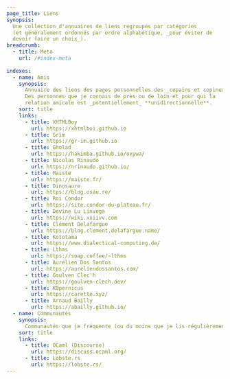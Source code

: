 ```yaml
---
page_title: Liens
synopsis:
  Une collection d'annuaires de liens regroupés par catégories 
  (et généralement ordonnés par ordre alphabétique, _pour éviter de 
  devoir faire un choix_).
breadcrumb:
  - title: Meta
    url: /#index-meta
    
indexes:
  - name: Amis
    synopsis:
      Annuaire des liens des pages personnelles des _copains et copines_.
      Des personnes que je connais de près ou de loin et pour qui la 
      relation amicale est _potentiellement_ **unidirectionnelle**.
    sort: title
    links:
      - title: XHTMLBoy
        url: https://xhtmlboi.github.io
      - title: Grim
        url: https://gr-im.github.io
      - title: Gholad
        url: https://hakimba.github.io/oxywa/
      - title: Nicolas Rinaudo
        url: https://nrinaudo.github.io/
      - title: Maiste
        url: https://maiste.fr/
      - title: Dinosaure
        url: https://blog.osau.re/
      - title: Roi Condor 
        url: https://site.condor-du-plateau.fr/
      - title: Devine Lu Linvega
        url: https://wiki.xxiivv.com
      - title: Clément Delafargue
        url: https://blog.clement.delafargue.name/
      - title: Kototama
        url: https://www.dialectical-computing.de/
      - title: Lthms
        url: https://soap.coffee/~lthms
      - title: Aurélien Dos Santos
        url: https://aureliendossantos.com/
      - title: Goulven Clec'h
        url: https://goulven-clech.dev/
      - title: K0pernicus
        url: https://carette.xyz/
      - title: Arnaud Bailly
        url: https://abailly.github.io/
  - name: Communautés
    synopsis: 
      Communautés que je fréquente (ou du moins que je lis régulièrement).
    sort: title 
    links:
      - title: OCaml (Discourse)
        url: https://discuss.ocaml.org/
      - title: Lobste.rs
        url: https://lobste.rs/
---
```


